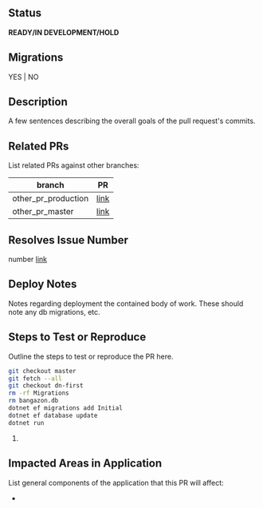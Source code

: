 ## Status
**READY/IN DEVELOPMENT/HOLD**

## Migrations
YES | NO

## Description
A few sentences describing the overall goals of the pull request's commits.

## Related PRs
List related PRs against other branches:

branch | PR
------ | ------
other_pr_production | [link]()
other_pr_master | [link]()


## Resolves Issue Number
number [link]()


## Deploy Notes
Notes regarding deployment the contained body of work.  These should note any
db migrations, etc.

## Steps to Test or Reproduce
Outline the steps to test or reproduce the PR here.

```sh
git checkout master
git fetch --all
git checkout dn-first
rm -rf Migrations
rm bangazon.db
dotnet ef migrations add Initial
dotnet ef database update
dotnet run
```

1.

## Impacted Areas in Application
List general components of the application that this PR will affect:

*
